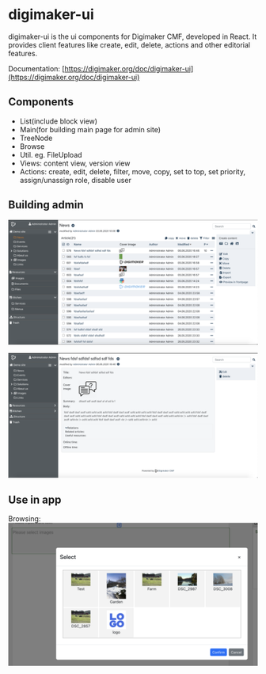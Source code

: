 
# digimaker-ui

digimaker-ui is the ui components for Digimaker CMF, developed in React. It provides client features like create, edit, delete, actions and other editorial features.


Documentation: [https://digimaker.org/doc/digimaker-ui](https://digimaker.org/doc/digimaker-ui)

Components
---
- List(include block view)
- Main(for building main page for admin site)
- TreeNode
- Browse
- Util. eg. FileUpload
- Views: content view, version view
- Actions: create, edit, delete, filter, move, copy, set to top, set priority, assign/unassign role, disable user

Building admin
----

![alt text](./doc/ui-1.png "List")

![alt text](./doc/ui-2.png "Detail")

Use in app
----
Browsing:
![alt text](./doc/ui-3.png "Browse")
